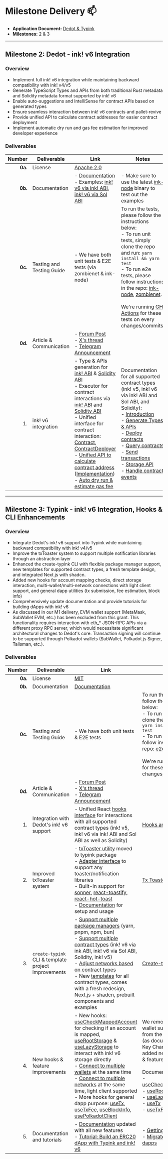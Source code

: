 # Milestone Delivery :mailbox:

* **Application Document:** [Dedot & Typink](https://github.com/use-inkubator/Ecosystem-Grants/blob/master/applications/dedot_typink.md)
* **Milestones:** 2 & 3

---

## Milestone 2: Dedot - ink! v6 Integration

### Overview

- Implement full ink! v6 integration while maintaining backward compatibility with ink! v4/v5
- Generate TypeScript Types and APIs from both traditional Rust metadata and Solidity metadata format supported by ink! v6
- Enable auto-suggestions and IntelliSense for contract APIs based on generated types
- Ensure seamless interaction between ink! v6 contracts and pallet-revive
- Provide unified API to calculate contract addresses for easier contract deployment
- Implement automatic dry run and gas fee estimation for improved developer experience

### Deliverables

| Number | Deliverable | Link                                                                                                                                                                                                                                                                                                                                                                                                                                                                                                                                                                                                                                                                                                            | Notes |
| -----: | ----------- |-----------------------------------------------------------------------------------------------------------------------------------------------------------------------------------------------------------------------------------------------------------------------------------------------------------------------------------------------------------------------------------------------------------------------------------------------------------------------------------------------------------------------------------------------------------------------------------------------------------------------------------------------------------------------------------------------------------------| ------------- |
| **0a.** | License | [Apache 2.0](https://github.com/dedotdev/dedot/blob/main/LICENSE)                                                                                                                                                                                                                                                                                                                                                                                                                                                                                                                                                                                                                                               | |
| **0b.** | Documentation | - [Documentation](https://docs.dedot.dev/smart-contracts)<br/> - Examples: [ink! v6 via ink! ABI](https://github.com/dedotdev/dedot/tree/main/examples/scripts/inkv6), [ink! v6 via Sol ABI](https://github.com/dedotdev/dedot/tree/main/examples/scripts/inkv6)                                                                                                                                                                                                                                                                                                                                                                                                                                                | - Make sure to use the latest [ink-node](https://github.com/use-ink/ink-node/releases) binary to test out the examples |
| **0c.** | Testing and Testing Guide | - We have both unit tests & E2E tests (via zombienet & ink-node)                                                                                                                                                                                                                                                                                                                                                                                                                                                                                                                                                                                                                                                | To run the tests, please follow the instructions below: <br/> - To run unit tests, simply clone the repo and run: `yarn install && yarn test` <br/> - To run e2e tests, please follow instructions in the repo: [ink-node](https://github.com/dedotdev/dedot/blob/main/e2e/contracts/README.md), [zombienet](https://github.com/dedotdev/dedot/blob/main/e2e/zombienet/README.md). <br/><br/> We're running [GH Actions](https://github.com/dedotdev/dedot/actions) for these tests on every changes/commits. |
| **0d.** | Article & Communication | - [Forum Post](https://forum.polkadot.network/t/dedot-typink-unified-smart-contract-support-for-ink-v6-solidity-and-beyond-through-ink-ubator-2-0/15220)<br/> - [X's thread](https://x.com/realsinzii/status/1975063049846301118)<br/> - [Telegram Announcement](https://t.me/inkathon/3932)                                                                                                                                                                                                                                                                                                                                                                                                                     |  |
| 1. | ink! v6 integration | - Type & APIs generation for [ink! ABI](https://github.com/dedotdev/dedot/tree/main/packages/codegen/src/typink) & [Solidity ABI](https://github.com/dedotdev/dedot/tree/main/packages/codegen/src/sol)<br />- Executor for contract interactions via [ink! ABI](https://github.com/dedotdev/dedot/tree/main/packages/contracts/src/executor/ink) and [Solidity ABI](https://github.com/dedotdev/dedot/tree/main/packages/contracts/src/executor/sol)<br />- Unified interface for contract interaction: [Contract](https://github.com/dedotdev/dedot/blob/main/packages/contracts/src/Contract.ts), [ContractDeployer](https://github.com/dedotdev/dedot/blob/main/packages/contracts/src/ContractDeployer.ts)<br />- [Unified API to calculate contract address](https://github.com/dedotdev/dedot/blob/1252671f59eeff8f17b2280a8b13925024191438/packages/contracts/src/types/index.ts#L34-L46) ([Implementation](https://github.com/dedotdev/dedot/blob/1252671f59eeff8f17b2280a8b13925024191438/packages/contracts/src/executor/ink/ConstructorTxExecutor.ts#L181-L212))<br />- [Auto dry run & estimate gas fee](https://github.com/dedotdev/dedot/blob/1252671f59eeff8f17b2280a8b13925024191438/packages/contracts/src/executor/ink/TxExecutor.ts#L52-L78) | Documentation for all supported contract types (ink! v5, ink! v6 via ink! ABI and Sol ABI, and Solidity):<br />- [Introduction](https://docs.dedot.dev/smart-contracts/intro)<br />- [Generate Types & APIs](https://docs.dedot.dev/smart-contracts/generate-types-and-apis)<br />- [Deploy contracts](https://docs.dedot.dev/smart-contracts/deploy)<br />- [Query contracts](https://docs.dedot.dev/smart-contracts/queries)<br />- [Send transactions](https://docs.dedot.dev/smart-contracts/transactions)<br />- [Storage API](https://docs.dedot.dev/smart-contracts/storage)<br />- [Handle contract events](https://docs.dedot.dev/smart-contracts/events) |

---

## Milestone 3: Typink - ink! v6 Integration, Hooks & CLI Enhancements

### Overview

- Integrate Dedot's ink! v6 support into Typink while maintaining backward compatibility with ink! v4/v5
- Improve the txToaster system to support multiple notification libraries through an abstraction layer
- Enhanced the create-typink CLI with flexible package manager support, new templates for supported contract types, a fresh template design, and integrated Next.js with shadcn.
- Added new hooks for account mapping checks, direct storage interaction, multi-wallet/multi-network connections with light client support, and general dapp utilities (tx submission, fee estimation, block info)
- Comprehensively update documentation and provide tutorials for building dApps with ink! v6
- As discussed in our M1 delivery, EVM wallet support (MetaMask, SubWallet EVM, etc.) has been excluded from this grant. This functionality requires interaction with eth_* JSON-RPC APIs via a different proxy RPC server, which would necessitate significant architectural changes to Dedot's core. Transaction signing will continue to be supported through Polkadot wallets (SubWallet, Polkadot.js Signer, Talisman, etc.).

### Deliverables

| Number | Deliverable | Link                                                                                                                                                                                                                                                                                                                                                                                                                                                                                                                                                                                                                                                                                                                                                                                                                                                                                                                                                                                                                                                                                                                                                                                                                                                                                                                                         | Notes |
| -----: | ----------- |----------------------------------------------------------------------------------------------------------------------------------------------------------------------------------------------------------------------------------------------------------------------------------------------------------------------------------------------------------------------------------------------------------------------------------------------------------------------------------------------------------------------------------------------------------------------------------------------------------------------------------------------------------------------------------------------------------------------------------------------------------------------------------------------------------------------------------------------------------------------------------------------------------------------------------------------------------------------------------------------------------------------------------------------------------------------------------------------------------------------------------------------------------------------------------------------------------------------------------------------------------------------------------------------------------------------------------------------| ------------- |
| **0a.** | License | [MIT](https://github.com/dedotdev/typink/blob/main/LICENSE)                                                                                                                                                                                                                                                                                                                                                                                                                                                                                                                                                                                                                                                                                                                                                                                                                                                                                                                                                                                                                                                                                                                                                                                                                                                                                  | |
| **0b.** | Documentation | [Documentation](https://typink.dev)                                                                                                                                                                                                                                                                                                                                                                                                                                                                                                                                                                                                                                                                                                                                                                                                                                                                                                                                                                                                                                                                                                                                                                                                                                                                                                          | |
| **0c.** | Testing and Testing Guide | - We have both unit tests & E2E tests                                                                                                                                                                                                                                                                                                                                                                                                                                                                                                                                                                                                                                                                                                                                                                                                                                                                                                                                                                                                                                                                                                                                                                                                                                                                                                        | To run the tests, please follow the instructions below: <br/> - To run unit tests, simply clone the repo and run: `yarn install && yarn test` <br/> - To run e2e tests, please follow instructions in the repo: [e2e/nodes](https://github.com/dedotdev/typink/tree/main/e2e/nodes). <br/><br/> We're running [GH Actions](https://github.com/dedotdev/typink/actions) for these tests on every changes/commits. |
| **0d.** | Article & Communication | - [Forum Post](https://forum.polkadot.network/t/dedot-typink-unified-smart-contract-support-for-ink-v6-solidity-and-beyond-through-ink-ubator-2-0/15220)<br/> - [X's thread](https://x.com/realsinzii/status/1975063049846301118)<br/> - [Telegram Announcement](https://t.me/inkathon/3932)                                                                                                                                                                                                                                                                                                                                                                                                                                                                                                                                                                                                                                                                                                                                                                                                                                                                                                                                                                                                                                                  |  |
| 1. | Integration with Dedot's ink! v6 support | - Unified React [hooks interface](https://github.com/dedotdev/typink/tree/main/packages/typink/src/hooks) for interactions with all supported contract types (ink! v5, ink! v6 via ink! ABI and Sol ABI as well as Solidity)                                                                                                                                                                                                                                                                                                                                                                                                                                                                                                                                                                                                                                                                                                                                                                                                                                                                                                                                                                                                                                                                                                                                                                                                                | [Hooks and providers](https://docs.dedot.dev/typink/hooks-and-providers) |
| 2. | Improved txToaster system | - [txToaster utility](https://github.com/dedotdev/typink/blob/main/packages/typink/src/tx-toaster/index.ts) moved to typink package<br />- [Adapter interface](https://github.com/dedotdev/typink/blob/3d98db14b002c866be9f91955e7c9359f590bff5/packages/typink/src/tx-toaster/types.ts#L17-L21) to support any toaster/notification libraries<br />- Built-in support for [sonner](https://github.com/dedotdev/typink/blob/main/packages/typink/src/tx-toaster/adapters/sonner.ts), [react-toastify](https://github.com/dedotdev/typink/blob/main/packages/typink/src/tx-toaster/adapters/react-toastify.ts), [react-hot-toast](https://github.com/dedotdev/typink/blob/main/packages/typink/src/tx-toaster/adapters/react-hot-toast.ts)<br />- [Documentation](https://docs.dedot.dev/typink/utilities/txtoaster) for setup and usage                                                                                                                                                                                                                                                                                                                                                                                                                                                                                                      | [Tx Toaster](https://docs.dedot.dev/typink/utilities/txtoaster) |
| 3. | `create-typink` CLI & template project improvements | - [Support multiple package managers](https://github.com/dedotdev/typink/blob/3d98db14b002c866be9f91955e7c9359f590bff5/packages/create-typink/src/index.ts#L24) (yarn, pnpm, npm, bun)<br />- [Support multiple contract types](https://github.com/dedotdev/typink/blob/3d98db14b002c866be9f91955e7c9359f590bff5/packages/create-typink/src/types.ts#L35-L56) (ink! v6 via ink ABI, ink! v6 via Sol ABI, Solidity, ink! v5)<br />- [Adjust networks based on contract types](https://github.com/dedotdev/typink/blob/3d98db14b002c866be9f91955e7c9359f590bff5/packages/create-typink/src/types.ts#L58-L108)<br />- New [templates](https://github.com/dedotdev/typink/tree/main/packages/create-typink/templates) for all contract types, comes with a fresh redesign, Next.js + shadcn, prebuilt components and examples                                                                                                                                                                                                                                                                                                                                                                                                                                                                                                                    | [Create-typink CLI](https://docs.dedot.dev/typink/create-typink-cli) |
| 4. | New hooks & feature improvements | - New hooks: [useCheckMappedAccount](https://github.com/dedotdev/typink/blob/main/packages/typink/src/hooks/useCheckMappedAccount.ts) for checking if an account is mapped, [useRootStorage](https://github.com/dedotdev/typink/blob/main/packages/typink/src/hooks/useRootStorage.ts) & [useLazyStorage](https://github.com/dedotdev/typink/blob/main/packages/typink/src/hooks/useLazyStorage.ts) to interact with ink! v6 storage directly<br />- [Connect to multiple wallets](https://github.com/dedotdev/typink/blob/3d98db14b002c866be9f91955e7c9359f590bff5/packages/typink/src/providers/WalletSetupProvider.tsx#L91-L92) at the same time<br />- [Connect to multiple networks](https://github.com/dedotdev/typink/blob/3d98db14b002c866be9f91955e7c9359f590bff5/packages/typink/src/providers/ClientProvider.tsx#L40-L46) at the same time, light client supported<br />- More hooks for general dapp purpose: [useTx](https://github.com/dedotdev/typink/blob/main/packages/typink/src/hooks/useTx.ts), [useTxFee](https://github.com/dedotdev/typink/blob/main/packages/typink/src/hooks/useTxFee.ts), [useBlockInfo](https://github.com/dedotdev/typink/blob/main/packages/typink/src/hooks/useBlockInfo.ts), [usePolkadotClient](https://github.com/dedotdev/typink/blob/main/packages/typink/src/hooks/usePolkadotClient.ts) | We removed the EVM wallet support deliverable from the original proposal (as documented in M1 & Key Changes section) and added new improvements & features for Typink.<br /><br />Documentation:<br />- [useCheckMappedAccount](https://docs.dedot.dev/typink/hooks-and-providers/usecheckmappedaccount)<br />- [useRootStorage](https://docs.dedot.dev/typink/hooks-and-providers/userootstorage)<br />- [useLazyStorage](https://docs.dedot.dev/typink/hooks-and-providers/uselazystorage)<br />- [useTx](https://docs.dedot.dev/typink/hooks-and-providers/usetx)<br />- [useTxFee](https://docs.dedot.dev/typink/hooks-and-providers/usetxfee) |
| 5. | Documentation and tutorials | - [Documentation](https://typink.dev) updated with all new features<br />- [Tutorial: Build an ERC20 dApp with Typink and ink! v6](https://docs.dedot.dev/typink/help-and-faq/tutorials/build-an-erc20-dapp-with-typink-and-ink-v6)                                                                                                                                                                                                                                                                                                                                                                                                                                                                                                                                                                                                                                                                                                                                                                                                                                                                                                                                                                                                                                                                                                          | - [Getting started](https://docs.dedot.dev/typink/getting-started/start-a-new-dapp)<br />- [Migrate from existing dapps](https://docs.dedot.dev/typink/getting-started/migrate-from-existing-dapp) |
